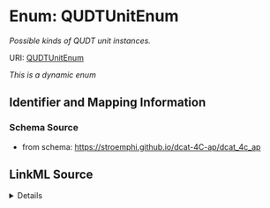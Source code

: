 # Enum: QUDTUnitEnum




_Possible kinds of QUDT unit instances._



URI: [QUDTUnitEnum](QUDTUnitEnum.md)


_This is a dynamic enum_








## Identifier and Mapping Information







### Schema Source


* from schema: https://stroemphi.github.io/dcat-4C-ap/dcat_4c_ap






## LinkML Source

<details>
```yaml
name: QUDTUnitEnum
implements:
- owl:NamedIndividual
description: Possible kinds of QUDT unit instances.
from_schema: https://stroemphi.github.io/dcat-4C-ap/dcat_4c_ap
rank: 1000
reachable_from:
  source_ontology: https://qudt.org/vocab/unit/
  source_nodes:
  - qudt:Unit
  relationship_types:
  - rdf:type
  is_direct: true

```
</details>
